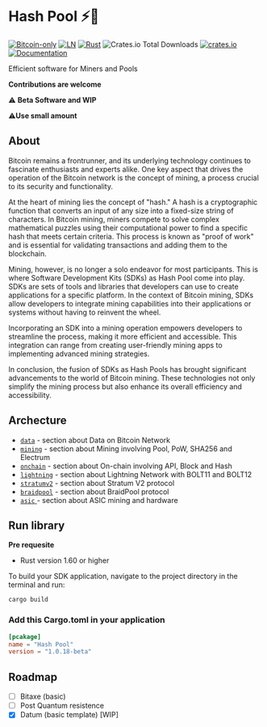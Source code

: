 # Hash Pool ⚡🔑

[![Bitcoin-only](https://img.shields.io/badge/bitcoin-only-FF9900?logo=bitcoin)](https://twentyone.world)
[![LN](https://img.shields.io/badge/lightning-792EE5?logo=lightning)](https://mempool.space/lightning)
[![Rust](https://github.com/AreaLayer/HashPool/actions/workflows/rust.yml/badge.svg)](https://github.com/AreaLayer/HashPool/actions/workflows/rust.yml)
![Crates.io Total Downloads](https://img.shields.io/crates/d/Hash_Pool)
[![crates.io](https://img.shields.io/crates/v/Hash_Pool)](https://crates.io/crates/Hash_Pool)
[![Documentation](https://img.shields.io/static/v1?logo=read-the-docs&label=docs.rs&message=Hash_Pool&color=informational)](https://docs.rs/Hash_Pool/latest/mining/)


Efficient software for Miners and Pools

**Contributions are welcome**

⚠️ **Beta Software and WIP**

⚠️**Use small amount**

## About

Bitcoin remains a frontrunner, and its underlying technology continues to fascinate enthusiasts and experts alike. One key aspect that drives the operation of the Bitcoin network is the concept of mining, a process crucial to its security and functionality.

At the heart of mining lies the concept of "hash." A hash is a cryptographic function that converts an input of any size into a fixed-size string of characters. In Bitcoin mining, miners compete to solve complex mathematical puzzles using their computational power to find a specific hash that meets certain criteria. This process is known as "proof of work" and is essential for validating transactions and adding them to the blockchain.

Mining, however, is no longer a solo endeavor for most participants. This is where Software Development Kits (SDKs) as Hash Pool come into play. SDKs are sets of tools and libraries that developers can use to create applications for a specific platform. In the context of Bitcoin mining, SDKs allow developers to integrate mining capabilities into their applications or systems without having to reinvent the wheel.

Incorporating an SDK into a mining operation empowers developers to streamline the process, making it more efficient and accessible. This integration can range from creating user-friendly mining apps to implementing advanced mining strategies.

In conclusion, the fusion of SDKs as Hash Pools has brought significant advancements to the world of Bitcoin mining. These technologies not only simplify the mining process but also enhance its overall efficiency and accessibility.

## Archecture

- [`data`](https://github.com/AreaLayer/HashPool/tree/main/src/data) - section about Data on Bitcoin Network
- [`mining`](https://github.com/AreaLayer/HashPool/tree/main/src/mining) - section about Mining involving Pool, PoW, SHA256 and Electrum
- [`onchain`](https://github.com/AreaLayer/HashPool/tree/main/src/on-chain) - section about On-chain involving API, Block and Hash
- [`lightning`](https://github.com/AreaLayer/HashPool/tree/main/src/lightning) - section about Lightning Network with BOLT11 and BOLT12
- [`stratumv2`](https://github.com/AreaLayer/HashPool/tree/main/src/stratumv2) - section about Stratum V2 protocol
- [`braidpool`](https://github.com/AreaLayer/HashPool/tree/main/src/braidpool) - section about BraidPool protocol
- [ `asic` ](https://github.com/AreaLayer/HashPool/tree/main/src/asic) - section about ASIC mining and hardware

## Run library

**Pre requesite**

- Rust version 1.60 or higher

To build your SDK application, navigate to the project directory in the terminal and run:

```cargo
cargo build
```

### Add this Cargo.toml in your application

```Cargo.toml
[pcakage]
name = "Hash Pool"
version = "1.0.18-beta"
```

## Roadmap

- [ ] Bitaxe (basic)
- [ ] Post Quantum resistence
- [x] Datum (basic template) [WIP]